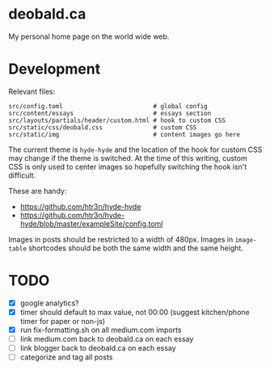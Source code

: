 # deobald.ca

My personal home page on the world wide web.

# Development

Relevant files:

```
src/config.toml                         # global config
src/content/essays                      # essays section
src/layouts/partials/header/custom.html # hook to custom CSS
src/static/css/deobald.css              # custom CSS
src/static/img                          # content images go here
```

The current theme is `hyde-hyde` and the location of the hook for custom CSS may change if the theme is switched. At the time of this writing, custom CSS is only used to center images so hopefully switching the hook isn't difficult.

These are handy:

- https://github.com/htr3n/hyde-hyde
- https://github.com/htr3n/hyde-hyde/blob/master/exampleSite/config.toml

Images in posts should be restricted to a width of 480px. Images in `image-table` shortcodes should be both the same width and the same height.

# TODO

- [x] google analytics?
- [x] timer should default to max value, not 00:00 (suggest kitchen/phone timer for paper or non-js)
- [x] run fix-formatting.sh on all medium.com imports
- [ ] link medium.com back to deobald.ca on each essay
- [ ] link blogger back to deobald.ca on each essay
- [ ] categorize and tag all posts
